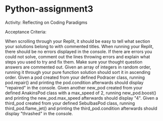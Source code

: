 # Python-assignment3

Activity: Reflecting on Coding Paradigms


Acceptance Criteria:

When scrolling through your Replit, it should be easy to tell what section your solutions belong to with commented titles.
When running your Replit, there should be no errors displayed in the console.
If there are errors you could not solve, comment out the lines throwing errors and explain what steps you used to try and fix them.
Make sure your thought question answers are commented out.
Given an array of integers in random order, running it through your pure function solution should sort it in ascending order.
Given a pod created from your defined Podracer class, running pod.repair() and printing the pod.condition afterwards should display "repaired" in the console.
Given another new_pod created from your defined AnakinsPod class with a max_speed of 2, running new_pod.boost() and printing the new_pod.max_speed afterwards should display "4".
Given a third_pod created from your defined SebulbasPod class, running third_pod.flame_jet() and printing the third_pod.condition afterwards should display "thrashed" in the console.
